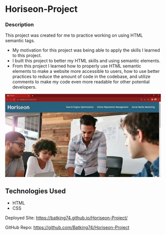 # Horiseon-Project

### Description

This project was created for me to practice working on using HTML semantic tags.

- My motivation for this project was being able to apply the skills I learned to this project.
- I built this project to better my HTML skills and using semantic elements.
- From this project I learned how to properly use HTML semantic elements to make a website more accessible to users, how to use better practices to reduce the amount of code in the codebase, and utilize comments to make my code even more readable for other potential developers.

![Image of Horiseon Project](./assets/images/Horiseon_Project.webp)


## Technologies Used
- HTML
- CSS


Deployed Site: https://batking74.github.io/Horiseon-Project/

GitHub Repo: https://github.com/Batking74/Horiseon-Project